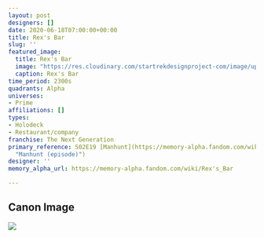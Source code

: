 ```yaml
---
layout: post
designers: []
date: 2020-06-18T07:00:00+00:00
title: Rex's Bar
slug: ''
featured_image:
  title: Rex's Bar
  image: "https://res.cloudinary.com/startrekdesignproject-com/image/upload/v1592533271/RexsBar.png"
  caption: Rex's Bar
time_period: 2300s
quadrants: Alpha
universes:
- Prime
affiliations: []
types:
- Holodeck
- Restaurant/company
franchise: The Next Generation
primary_reference: S02E19 [Manhunt](https://memory-alpha.fandom.com/wiki/Manhunt_(episode)
  "Manhunt (episode)")
designer: ''
memory_alpha_url: https://memory-alpha.fandom.com/wiki/Rex's_Bar

---
```

## Canon Image

![](https://res.cloudinary.com/startrekdesignproject-com/image/upload/v1592533271/Rex_sBar_manhunt_hd_267.jpg)